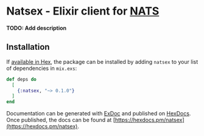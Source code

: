 # Natsex - Elixir client for [NATS](https://nats.io/)

**TODO: Add description**

## Installation

If [available in Hex](https://hex.pm/docs/publish), the package can be installed
by adding `natsex` to your list of dependencies in `mix.exs`:

```elixir
def deps do
  [
    {:natsex, "~> 0.1.0"}
  ]
end
```

Documentation can be generated with [ExDoc](https://github.com/elixir-lang/ex_doc)
and published on [HexDocs](https://hexdocs.pm). Once published, the docs can
be found at [https://hexdocs.pm/natsex](https://hexdocs.pm/natsex).
